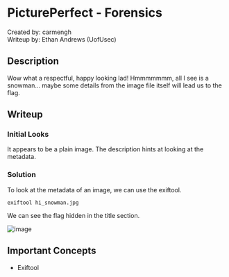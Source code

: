 # PicturePerfect - Forensics
Created by: carmengh  
Writeup by: Ethan Andrews (UofUsec)

## Description
Wow what a respectful, happy looking lad! Hmmmmmmm, all I see is a snowman... maybe some details from the image file itself will lead us to the flag.

## Writeup
### Initial Looks
It appears to be a plain image. The description hints at looking at the metadata.

### Solution
To look at the metadata of an image, we can use the exiftool.
```
exiftool hi_snowman.jpg
```

We can see the flag hidden in the title section.

![image](https://github.com/user-attachments/assets/f03d9e2e-1234-4f7b-bf86-32b197fa1414)

## Important Concepts
- Exiftool
